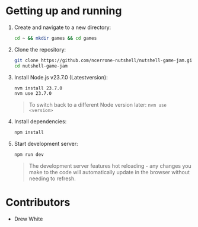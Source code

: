 # Getting up and running

1. Create and navigate to a new directory:

   ```bash
   cd ~ && mkdir games && cd games
   ```

2. Clone the repository:

   ```bash
   git clone https://github.com/ncerrone-nutshell/nutshell-game-jam.git
   cd nutshell-game-jam
   ```

3. Install Node.js v23.7.0 (Latestversion):

   ```bash
   nvm install 23.7.0
   nvm use 23.7.0
   ```

   > To switch back to a different Node version later: `nvm use <version>`

4. Install dependencies:

   ```bash
   npm install
   ```

5. Start development server:
   ```bash
   npm run dev
   ```
   > The development server features hot reloading - any changes you make to the code will automatically update in the browser without needing to refresh.

# Contributors <!--Add yourself here!-->

- Drew White
